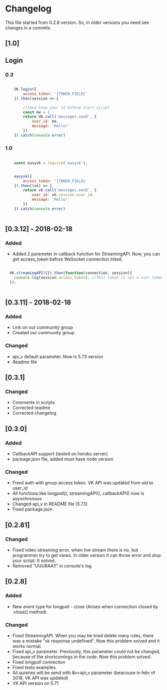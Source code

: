 # Changelog

This file started from 0.2.8 version.
So, in older versions you need see changes in a commits.


## [1.0] 

## Login

### 0.3

```javascript

	VK.login({
		access_token: '{TOKEN_FIELD}'
	}).then(session => {

		//need know your id before start script
		const me = 1
		return VK.call('messages.send', {
			user_id: me,
			message: 'Hello!'
		})
	}).catch(console.error)

```

### 1.0

```javascript
	
	const easyvk = require('easyvk');


	easyvk({
		access_token: '{TOKEN_FIELD}'
	}).then((vk) => {
		return vk.call('messages.send', {
			user_id: vk.session.user_id,
			message: 'Hello!'
		})
	}).catch(console.error)
	

```

## [0.3.12] - 2018-02-18

### Added 
- Added 2 parameter in callback function for StreamingAPI. Now, you can get access_token before WeSocket connection inited.

```javascript
  
  VK.streamingAPI({}).then(function(connection, session){
    console.log(session.access_token); //This token is not a user token, it's only for one connection
  });
  
```

## [0.3.11] - 2018-02-18

### Added
- Link on our community group
- Created our community group

### Changed
- api_v default parameter. Now is 5.73 version
- Readme file

## [0.3.1] 

### Changed
- Comments in scripts
- Corrected readme
- Corrected changelog

## [0.3.0]

### Added
- CallbackAPI support (tested on heroku server)
- package.json file, added must have node version

### Changed

- Fixed auth with group access token. VK APi was updated from uid to user_id 
- All functions like longpoll(), streamingAPI(), callbackAPI() now is asynchronous
- Changed api_v in README file (5.73)
- Fixed package.json

## [0.2.81]

### Changed
- Fixed video streaming error, when live stream there is no, but programmer try to get views. In older version it can throw error and stop your script. It solved.
- Removed "UUURAA!!" in console's  log

## [0.2.8]

### Added
- New event type for longpoll - close (Arises when connection closed by .close() method)

### Changed
- Fixed StreamingAPI. When you may be tried delete many rules, there was a mistake "vk response undefined". Now this problem solved and it works normal.
- Fixed api_v parameter. Previously, this parameter could not be changed, because of the shortcomings in the code. Now this problem solved.
- Fixed longpoll connection
- Fixed tests examples
- All quieries will be send with &v=api_v parameter (beacouse in febr of 2018, VK API was updated)
- VK API version on 5.71
